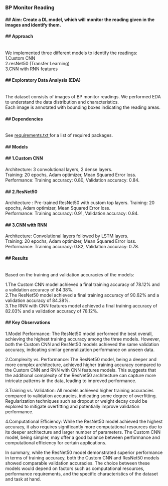 <h3>BP Monitor Reading</h3>
<p><h4>## Aim: Create a DL model, which will monitor the reading given in the images and identify them.<h4></p>

<p><h4>## Approach</h4><br>
We implemented three different models to identify the readings:<br>
1.Custom CNN<br>
2.resNet50 (Transfer Learning)<br>
3.CNN with RNN features</p>

<p><h4>## Exploratory Data Analysis (EDA)</h4><br>
The dataset consists of images of BP monitor readings. We performed EDA to understand the data distribution and characteristics.<br>
Each image is annotated with bounding boxes indicating the reading areas.</p>
<h4>## Dependencies</h4><br>
See <a href=" requirements.txt">requirements.txt </a>for a list of required packages.</p>
<h4>## Models</h4>

<h4>## 1.Custom CNN</h4>
<p>
Architecture: 3 convolutional layers, 2 dense layers.<br>
Training: 20 epochs, Adam optimizer, Mean Squared Error loss.<br>
Performance: Training accuracy: 0.80, Validation accuracy: 0.84.</p>

<h4>## 2.ResNet50 <br></h4>
<p>Architecture : Pre-trained ResNet50 with custom top layers.
Training: 20 epochs, Adam optimizer, Mean Squared Error loss.<br>
Performance: Training accuracy: 0.91, Validation accuracy: 0.84.</p>

<h4>## 3.CNN with RNN</h4>
<p>
Architecture: Convolutional layers followed by LSTM layers.<br>
Training: 20 epochs, Adam optimizer, Mean Squared Error loss.<br>
Performance: Training accuracy: 0.82, Validation accuracy: 0.78.</p>

<h4>## Results</h4>
<br>
Based on the training and validation accuracies of the models:<br>
<p>
1.The Custom CNN model achieved a final training accuracy of 78.12% and a validation accuracy of 84.38%.<br>
2.The ResNet50 model achieved a final training accuracy of 90.62% and a validation accuracy of 84.38%.<br>
3.The RNN with CNN features model achieved a final training accuracy of 82.03% and a validation accuracy of 78.12%.
</p>
<h4>## Key Observations</h4>
<p>
1.Model Performance: The ResNet50 model performed the best overall, achieving the highest training accuracy among the three models. However, both the Custom CNN and ResNet50 models achieved the same validation accuracy, indicating similar generalization performance on unseen data.
</p>
<p>2.Complexity vs. Performance: The ResNet50 model, being a deeper and more complex architecture, achieved higher training accuracy compared to the Custom CNN and RNN with CNN features models. This suggests that the additional complexity of the ResNet50 architecture can capture more intricate patterns in the data, leading to improved performance.
</p> 
<p>3.Training vs. Validation: All models achieved higher training accuracies compared to validation accuracies, indicating some degree of overfitting. Regularization techniques such as dropout or weight decay could be explored to mitigate overfitting and potentially improve validation performance.
</p>
<p>4.Computational Efficiency: While the ResNet50 model achieved the highest accuracy, it also requires significantly more computational resources due to its deeper architecture and larger number of parameters. The Custom CNN model, being simpler, may offer a good balance between performance and computational efficiency for certain applications.
</p>
<p>In summary, while the ResNet50 model demonstrated superior performance in terms of training accuracy, both the Custom CNN and ResNet50 models showed comparable validation accuracies. The choice between these models would depend on factors such as computational resources, performance requirements, and the specific characteristics of the dataset and task at hand.
</p>
